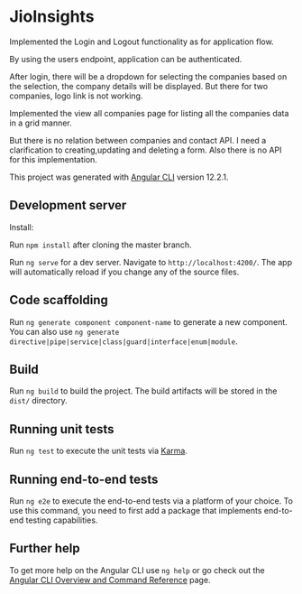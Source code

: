 # JioInsights

Implemented the Login and Logout functionality as for application flow.

By using the users endpoint, application can be authenticated.

After login, there will be a dropdown for selecting the companies based on the selection, the company details will be displayed. But there for two companies, logo link is not working.

Implemented the view all companies page for listing all the companies data in a grid manner.

But there is no relation between companies and contact API. I need a clarification to creating,updating and deleting a form. Also there is no API for this implementation.

This project was generated with [Angular CLI](https://github.com/angular/angular-cli) version 12.2.1.

## Development server

Install:

Run `npm install` after cloning the master branch.

Run `ng serve` for a dev server. Navigate to `http://localhost:4200/`. The app will automatically reload if you change any of the source files.

## Code scaffolding

Run `ng generate component component-name` to generate a new component. You can also use `ng generate directive|pipe|service|class|guard|interface|enum|module`.

## Build

Run `ng build` to build the project. The build artifacts will be stored in the `dist/` directory.

## Running unit tests

Run `ng test` to execute the unit tests via [Karma](https://karma-runner.github.io).

## Running end-to-end tests

Run `ng e2e` to execute the end-to-end tests via a platform of your choice. To use this command, you need to first add a package that implements end-to-end testing capabilities.

## Further help

To get more help on the Angular CLI use `ng help` or go check out the [Angular CLI Overview and Command Reference](https://angular.io/cli) page.
